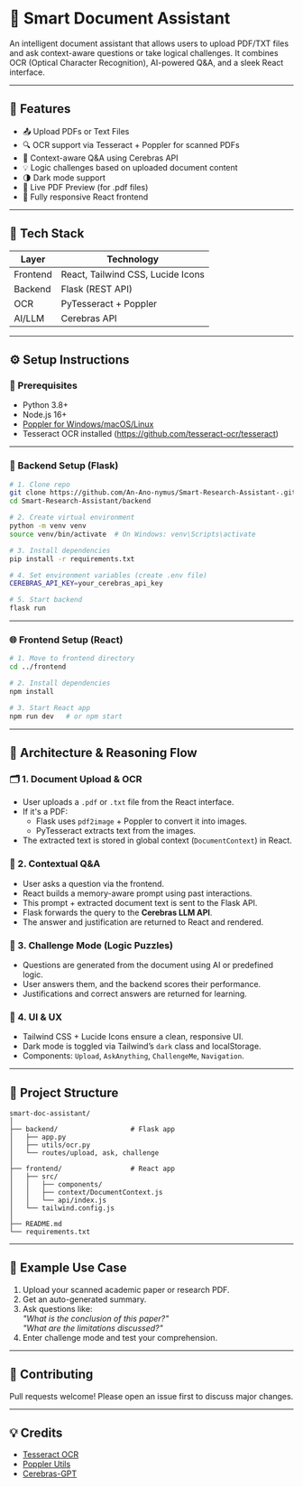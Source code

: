 # 🧠 Smart Document Assistant

An intelligent document assistant that allows users to upload PDF/TXT files and ask context-aware questions or take logical challenges. It combines OCR (Optical Character Recognition), AI-powered Q&A, and a sleek React interface.

---

## 🚀 Features

- 📤 Upload PDFs or Text Files
- 🔍 OCR support via Tesseract + Poppler for scanned PDFs
- 🧠 Context-aware Q&A using Cerebras API
- 💡 Logic challenges based on uploaded document content
- 🌗 Dark mode support
- 📄 Live PDF Preview (for .pdf files)
- 🧭 Fully responsive React frontend

---

## 🧰 Tech Stack

| Layer      | Technology            |
|------------|------------------------|
| Frontend   | React, Tailwind CSS, Lucide Icons |
| Backend    | Flask (REST API)       |
| OCR        | PyTesseract + Poppler  |
| AI/LLM     | Cerebras API           |

---

## ⚙️ Setup Instructions

### 🔧 Prerequisites

- Python 3.8+
- Node.js 16+
- [Poppler for Windows/macOS/Linux](https://github.com/oschwartz10612/poppler-windows/releases/)
- Tesseract OCR installed (https://github.com/tesseract-ocr/tesseract)

---

### 🧠 Backend Setup (Flask)

```bash
# 1. Clone repo
git clone https://github.com/An-Ano-nymus/Smart-Research-Assistant-.git
cd Smart-Research-Assistant/backend

# 2. Create virtual environment
python -m venv venv
source venv/bin/activate  # On Windows: venv\Scripts\activate

# 3. Install dependencies
pip install -r requirements.txt

# 4. Set environment variables (create .env file)
CEREBRAS_API_KEY=your_cerebras_api_key

# 5. Start backend
flask run
```

---

### 🌐 Frontend Setup (React)

```bash
# 1. Move to frontend directory
cd ../frontend

# 2. Install dependencies
npm install

# 3. Start React app
npm run dev   # or npm start
```

---

## 🧠 Architecture & Reasoning Flow

### 🗂️ 1. **Document Upload & OCR**

- User uploads a `.pdf` or `.txt` file from the React interface.
- If it's a PDF:
  - Flask uses `pdf2image` + Poppler to convert it into images.
  - PyTesseract extracts text from the images.
- The extracted text is stored in global context (`DocumentContext`) in React.

### 🧠 2. **Contextual Q&A**

- User asks a question via the frontend.
- React builds a memory-aware prompt using past interactions.
- This prompt + extracted document text is sent to the Flask API.
- Flask forwards the query to the **Cerebras LLM API**.
- The answer and justification are returned to React and rendered.

### 🧩 3. **Challenge Mode (Logic Puzzles)**

- Questions are generated from the document using AI or predefined logic.
- User answers them, and the backend scores their performance.
- Justifications and correct answers are returned for learning.

### 🎨 4. **UI & UX**

- Tailwind CSS + Lucide Icons ensure a clean, responsive UI.
- Dark mode is toggled via Tailwind’s `dark` class and localStorage.
- Components: `Upload`, `AskAnything`, `ChallengeMe`, `Navigation`.

---

## 📁 Project Structure

```
smart-doc-assistant/
│
├── backend/                  # Flask app
│   ├── app.py
│   ├── utils/ocr.py
│   └── routes/upload, ask, challenge
│
├── frontend/                 # React app
│   ├── src/
│   │   ├── components/
│   │   ├── context/DocumentContext.js
│   │   └── api/index.js
│   └── tailwind.config.js
│
├── README.md
└── requirements.txt
```

---

## 🧪 Example Use Case

1. Upload your scanned academic paper or research PDF.
2. Get an auto-generated summary.
3. Ask questions like:  
   *"What is the conclusion of this paper?"*  
   *"What are the limitations discussed?"*
4. Enter challenge mode and test your comprehension.

---

## 🤝 Contributing

Pull requests welcome! Please open an issue first to discuss major changes.


---

## 💡 Credits

- [Tesseract OCR](https://github.com/tesseract-ocr/tesseract)
- [Poppler Utils](https://poppler.freedesktop.org/)
- [Cerebras-GPT](https://www.cerebras.net/)

